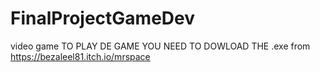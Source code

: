 # FinalProjectGameDev
video game 
TO PLAY DE GAME YOU NEED TO DOWLOAD THE .exe from https://bezaleel81.itch.io/mrspace
